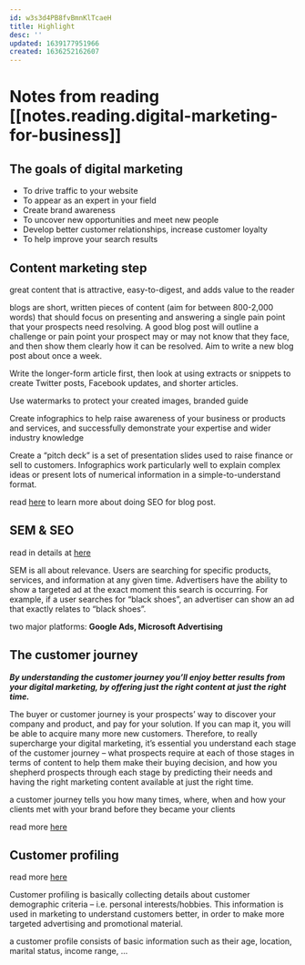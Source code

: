 ```yaml
---
id: w3s3d4PB8fvBmnKlTcaeH
title: Highlight
desc: ''
updated: 1639177951966
created: 1636252162607
---
```

# Notes from reading [[notes.reading.digital-marketing-for-business]]

## The goals of digital marketing

- To drive traffic to your website
- To appear as an expert in your field
- Create brand awareness
- To uncover new opportunities and meet new people
- Develop better customer relationships, increase customer loyalty
- To help improve your search results

## Content marketing step

great content that is attractive, easy-to-digest, and adds value to the reader

blogs are short, written pieces of content (aim for between 800-2,000 words) that should focus on presenting and answering a single pain point that your prospects need resolving. A good blog post will outline a challenge or pain point your prospect may or may not know that they face, and then show them clearly how it can be resolved. Aim to write a new blog post about once a week.

Write the longer-form article first, then look at using extracts or snippets to create Twitter posts, Facebook updates, and shorter articles.

Use watermarks to protect your created images, branded guide

Create infographics to help raise awareness of your business or products and services, and successfully demonstrate your expertise and wider industry knowledge

Create a “pitch deck” is a set of presentation slides used to raise finance or sell to customers. Infographics work particularly well to explain complex ideas or present lots of numerical information in a simple-to-understand format.

read [here](https://hyp.is/9opjvD60Eey_KGuGwJkbJw/docdrop.org/epub/Digital-Marketing-for-Businesse---Jon-Smith-sfd8r.epub/?loc=xhtml/chapter03.xhtml) to learn more about doing SEO for blog post.

## SEM & SEO

read in details at [here](https://hyp.is/m0jXJj61Eeyuo9c7YzGP4w/docdrop.org/epub/Digital-Marketing-for-Businesse---Jon-Smith-sfd8r.epub/?loc=xhtml/chapter04.xhtml)

SEM is all about relevance. Users are searching for specific products, services, and information at any given time. Advertisers have the ability to show a targeted ad at the exact moment this search is occurring. For example, if a user searches for “black shoes”, an advertiser can show an ad that exactly relates to “black shoes”.

two major platforms: **Google Ads, Microsoft Advertising**

## **The customer journey**

***By understanding the customer journey you’ll enjoy better results from your digital marketing, by offering just the right content at just the right time.***

The buyer or customer journey is your prospects’ way to discover your company and product, and pay for your solution. If you can map it, you will be able to acquire many more new customers. Therefore, to really supercharge your digital marketing, it’s essential you understand each stage of the customer journey – what prospects require at each of those stages in terms of content to help them make their buying decision, and how you shepherd prospects through each stage by predicting their needs and having the right marketing content available at just the right time.

a customer journey tells you how many times, where, when and how your clients met with your brand before they became your clients

read more [here](https://hyp.is/LB0ZQj62EeyMg9Px-qB3hw/docdrop.org/epub/Digital-Marketing-for-Businesse---Jon-Smith-sfd8r.epub/?loc=xhtml/chapter05.xhtml)

## **Customer profiling**

read more [here](https://hyp.is/Y5Iraj62Eeydjt9svv-LCQ/docdrop.org/epub/Digital-Marketing-for-Businesse---Jon-Smith-sfd8r.epub/?loc=xhtml/chapter06.xhtml)

Customer profiling is basically collecting details about customer demographic criteria – i.e. personal interests/hobbies. This information is used in marketing to understand customers better, in order to make more targeted advertising and promotional material.

a customer profile consists of basic information such as their age, location, marital status, income range, ...
